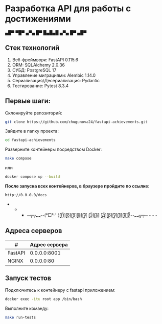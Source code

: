 Разработка API для работы с достижениями
==============
▄█▀ ▀█▀ ▄▀▄ █▀ █▄█▄█ ▄▀▄ █▀ ▄█▀
## Стек технологий
1. Веб-фреймворк: FastAPI 0.115.6
2. ORM: SQLAlchemy 2.0.36
3. СУБД: PostgreSQL 17
4. Управление миграциями: Alembic 1.14.0
3. Сериализация/Десериализация: Pydantic
3. Тестирование: Pytest 8.3.4

## Первые шаги:
Склонируйте репозиторий:

```bash
git clone https://github.com/chugunova24/fastapi-achievements.git
```

Зайдите в папку проекта:

```bash
cd fastapi-achievements
```

Разверните контейнеры посредством Docker:

```bash
make compose
```
или
```bash
docker compose up --build
```

**После запуска всех контейнеров, в браузере пройдите по ссылке**:
```
http://0.0.0.0/docs
```
- - - ─╤╦︻--(°□°╯)[̲̅П̲̅][̲̅о̲̅][̲̅р̲̅][̲̅в̲̅][̲̅у̲̅] [̲̅З̲̅][̲̅а̲̅] [̲̅Д̲̅][̲̅р̲̅][̲̅у̲̅][̲̅з̲̅][̲̅е̲̅][̲̅й̲̅](╯°□°)--︻╦╤─ - - -
## Адреса серверов
| #       | Адрес сервера | 
|---------|---------------|
| FastAPI | 0.0.0.0:8001  |
| NGINX   | 0.0.0.0:80    |

## Запуск тестов
Подключитесь к контейнеру с fastapi приложением:
```bash
docker exec -itu root app /bin/bash 
```
Выполните команду:
```bash
make run-tests
```
